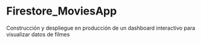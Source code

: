 # Firestore_MoviesApp
Construcción y despliegue en producción de un dashboard interactivo para visualizar datos de filmes
